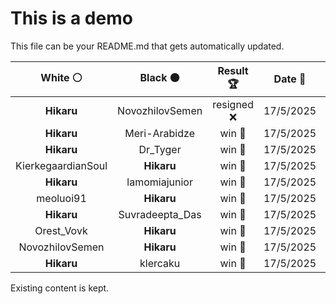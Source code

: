 # This is a demo

This file can be your README.md that gets automatically updated.

<!--START_SECTION:chessStats-->
<!-- Automatically generated with https://github.com/Balastrong/chess-stats-action -->

| White ⚪ | Black ⚫ | Result 🏆 | Date 📅 | Position 🗺️ |
|:---:|:---:|:---:|:---:|:---:|
| **Hikaru** | NovozhilovSemen | resigned ❌ | 17/5/2025 | <a href="http://www.ee.unb.ca/cgi-bin/tervo/fen.pl?select=r1b1k2r/pp1n3p/4p1N1/3pP2Q/1b1nq3/3B4/PPK3PP/R1B3NR w kq - 4 16">Link</a> |
| **Hikaru** | Meri-Arabidze | win 🥇 | 17/5/2025 | <a href="http://www.ee.unb.ca/cgi-bin/tervo/fen.pl?select=r5k1/pp5p/2qpQ1n1/5p2/4P3/2N5/PPP4P/2K2R2 b - - 0 26">Link</a> |
| **Hikaru** | Dr_Tyger | win 🥇 | 17/5/2025 | <a href="http://www.ee.unb.ca/cgi-bin/tervo/fen.pl?select=8/k4R2/6p1/1pb5/2p3q1/2P3PP/1P4K1/8 b - - 0 41">Link</a> |
| KierkegaardianSoul | **Hikaru** | win 🥇 | 17/5/2025 | <a href="http://www.ee.unb.ca/cgi-bin/tervo/fen.pl?select=8/2k5/4P3/5K2/8/6p1/6r1/6q1 w - - 0 61">Link</a> |
| **Hikaru** | lamomiajunior | win 🥇 | 17/5/2025 | <a href="http://www.ee.unb.ca/cgi-bin/tervo/fen.pl?select=1r3r2/3n1pk1/2p1p1p1/p4b1p/2P1P3/1PN5/P3B1PP/R2R2K1 b - - 0 20">Link</a> |
| meoluoi91 | **Hikaru** | win 🥇 | 17/5/2025 | <a href="http://www.ee.unb.ca/cgi-bin/tervo/fen.pl?select=2k4r/prp1p1N1/3p1pp1/3Q4/2p1PBn1/2PP1qP1/PP6/R4KR1 w - - 6 26">Link</a> |
| **Hikaru** | Suvradeepta_Das | win 🥇 | 17/5/2025 | <a href="http://www.ee.unb.ca/cgi-bin/tervo/fen.pl?select=3rk3/p3Q3/4p1P1/4PN2/2q1B3/2Pp4/3r4/5R1K b - - 8 41">Link</a> |
| Orest_Vovk | **Hikaru** | win 🥇 | 17/5/2025 | <a href="http://www.ee.unb.ca/cgi-bin/tervo/fen.pl?select=6n1/1b3r1k/p3p2P/2bpP2P/8/3P4/Pp6/1K1R4 w - - 0 31">Link</a> |
| NovozhilovSemen | **Hikaru** | win 🥇 | 17/5/2025 | <a href="http://www.ee.unb.ca/cgi-bin/tervo/fen.pl?select=r3k2r/pp3pbp/2n1p1p1/2qpP3/5BP1/2N4P/PPP1BPn1/R2QK2R w KQkq - 5 16">Link</a> |
| **Hikaru** | klercaku | win 🥇 | 17/5/2025 | <a href="http://www.ee.unb.ca/cgi-bin/tervo/fen.pl?select=8/1R6/p1pPkb2/2P3p1/1P4P1/5K2/8/8 b - - 0 39">Link</a> |

<!--END_SECTION:chessStats-->

Existing content is kept.
